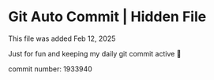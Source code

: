 # Git Auto Commit | Hidden File

This file was added Feb 12, 2025

Just for fun and keeping my daily git commit active 🤪

commit number: 1933940
